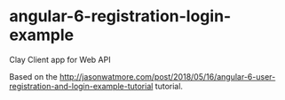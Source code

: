 # angular-6-registration-login-example

Clay Client app for Web API

Based on the http://jasonwatmore.com/post/2018/05/16/angular-6-user-registration-and-login-example-tutorial tutorial.